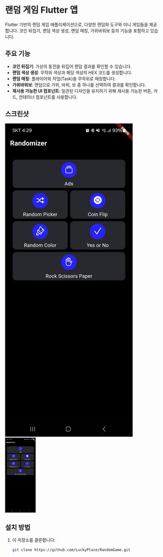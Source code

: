 # 랜덤 게임 Flutter 앱

Flutter 기반의 랜덤 게임 애플리케이션으로, 다양한 랜덤화 도구와 미니 게임들을 제공합니다. 코인 뒤집기, 랜덤 색상 생성, 랜덤 매칭, 가위바위보 등의 기능을 포함하고 있습니다.

## 주요 기능

- **코인 뒤집기**: 가상의 동전을 뒤집어 랜덤 결과를 확인할 수 있습니다.
- **랜덤 색상 생성**: 무작위 색상과 해당 색상의 HEX 코드를 생성합니다.
- **랜덤 매칭**: 플레이어와 작업(Task)을 무작위로 매칭합니다.
- **가위바위보**: 랜덤으로 가위, 바위, 보 중 하나를 선택하여 결과를 확인합니다.
- **재사용 가능한 UI 컴포넌트**: 일관된 디자인을 유지하기 위해 재사용 가능한 버튼, 카드, 컨테이너 컴포넌트를 사용합니다.

## 스크린샷

![1번](./images/1.jpg)
<img src="./images/1.jpg" width="100">

## 설치 방법

1. 이 저장소를 클론합니다:

   ```bash
   git clone https://github.com/LuckyPlace/RandomGame.git
